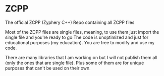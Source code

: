 # ZCPP
The official ZCPP (Zyphery C++) Repo containing all ZCPP files

Most of the ZCPP files are single files, meaning, to use them just import the single file and you're ready to go
The code is unoptimized and just for educational purposes (my education). You are free to modify and use my code.

There are many libraries that I am working on but I will not publish them all (only the ones that are single file). Plus some of them are for unique purposes that can't be used on their own.
